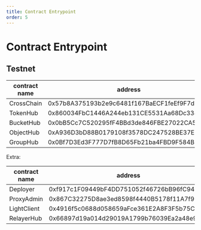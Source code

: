 ```yaml
---
title: Contract Entrypoint
order: 5
---
```


# Contract Entrypoint

## Testnet

| contract name | address                                    |
|---------------|--------------------------------------------|
| CrossChain    | 0x57b8A375193b2e9c6481f167BaECF1feEf9F7d4B |
| TokenHub      | 0x860034FbC1446A244eb131CE5531Aa68Dc33466d |
| BucketHub     | 0x0bB5Cc7C520295fF4BBd3de846FBE27022CA5eF7 |
| ObjectHub     | 0xA936D3bD88B0179108f3578DC247528BE37E7E39 |
| GroupHub      | 0x0Bf7D3Ed3F777D7fB8D65Fb21ba4FBD9F584B579 |

Extra:

| contract name | address                                    |
|---------------|--------------------------------------------|
| Deployer      | 0xf917c1F09449bF4DD751052f46726bB96fC9484f |
| ProxyAdmin    | 0x867C32275D8ae3ed8598f4440B5178f11A7f9559 |
| LightClient   | 0x4916f5c0688d058659aFce361E2A8F3F5b75CAd5 |
| RelayerHub    | 0x66897d19a014d29019A1799b76039Ea2a48e9F1b |